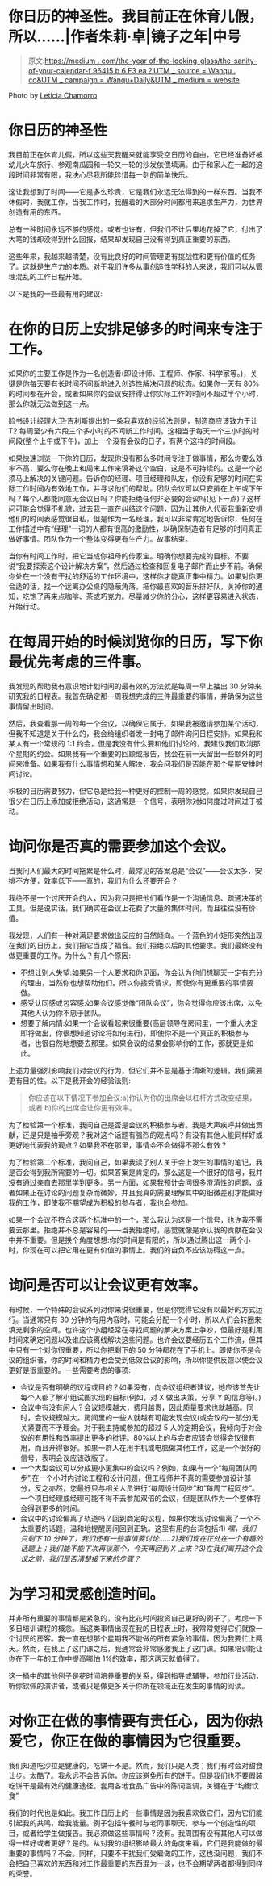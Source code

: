 # 你日历的神圣性。我目前正在休育儿假，所以……|作者朱莉·卓|镜子之年|中号

> 原文:[https://medium . com/the-year of-the-looking-glass/the-sanity-of-your-calendar-f 96415 b 6 F3 ea？UTM _ source = Wanqu . co&UTM _ campaign = Wanqu+Daily&UTM _ medium = website](https://medium.com/the-year-of-the-looking-glass/the-sanctity-of-your-calendar-f96415b6f3ea?utm_source=wanqu.co&utm_campaign=Wanqu+Daily&utm_medium=website)



Photo by [Leticia Chamorro](https://www.flickr.com/photos/07anycolouryoulike/)



# 你日历的神圣性

我目前正在休育儿假，所以这些天我醒来就能享受空日历的自由，它已经准备好被幼儿火车旅行、参观南瓜园和一轮又一轮的沙发依偎填满。由于和家人在一起的这段时间非常有限，我决心尽我所能珍惜每一刻的简单快乐。

这让我想到了时间——它是多么珍贵，它是我们永远无法得到的一样东西。当我不休假时，我就工作，当我工作时，我醒着的大部分时间都用来追求生产力，为世界创造有用的东西。

总有一种时间永远不够的感觉。或者也许有，但我们不计后果地花掉了它，付出了大笔的钱却没得到什么回报，结果却发现自己没有得到真正重要的东西。

这些年来，我越来越清楚，没有比良好的时间管理更有挑战性和更有价值的任务了。这就是生产力的本质。对于我们许多从事创造性学科的人来说，我们可以从管理混乱的工作日程开始。

以下是我的一些最有用的建议:

# 在你的日历上安排足够多的时间来专注于工作。

如果你的主要工作是作为一名创造者(即设计师、工程师、作家、科学家等。)，关键是你每天要有长时间不间断地进入创造性解决问题的状态。如果你一天有 80%的时间都在开会，或者如果你的会议安排得让你实际工作的时间不超过半个小时，那么你就无法做到这一点。

脸书设计经理大卫·吉利斯提出的一条我喜欢的经验法则是，制造商应该致力于让 T2 每周至少有六段三个多小时的不间断工作时间。这相当于每天一个三小时的时间段(整个上午或下午)，加上一个没有会议的日子，有两个这样的时间段。

如果快速浏览一下你的日历，发现你没有那么多时间专注于做事情，那么你要么效率不高，要么你在晚上和周末工作来填补这个空白，这是不可持续的。这是一个必须马上解决的关键问题。告诉你的经理、项目经理和队友，你没有足够的时间在实际工作时间内有效地工作，并寻求他们的帮助。团队会议可以只安排在上午或下午吗？每个人都能同意无会议日吗？你能拒绝任何非必要的会议吗(见下一点)？这样问可能会觉得不礼貌，过去我一直在纠结这个问题，因为让其他人代表我重新安排他们的时间表感觉很自私，但是作为一名经理，我可以非常肯定地告诉你，任何在工作描述中有“经理”一词的人都有很高的激励性，以确保制造者有足够的时间真正做好事情。团队作为一个整体变得更有生产力。故事结束。

当你有时间工作时，把它当成你祖母的传家宝。明确你想要完成的目标。不要说“我要探索这个设计解决方案”，然后通过检查和回复电子邮件而止步不前。确保你处在一个没有干扰的舒适的工作环境中，这样你才能真正集中精力。如果对你更合适的话，找一个远离办公桌的隐蔽角落。把你最喜欢的音乐排好队，关掉你的通知，吃饱了再来点咖啡、茶或巧克力。尽量减少你的分心，这样更容易进入状态，开始行动。

# 在每周开始的时候浏览你的日历，写下你最优先考虑的三件事。

我发现的帮助我有意识地计划时间的最有效的方法就是每周一早上抽出 30 分钟来研究我的日程表。我首先确定那一周我想完成的三件最重要的事情，并确保为这些事情留出时间。

然后，我查看那一周的每一个会议，以确保它属于。如果我被邀请参加某个活动，但我不知道是关于什么的，我会给组织者发一封电子邮件询问日程安排。如果我和某人有一个常规的 1:1 约会，但是我没有什么要和他们讨论的，我建议我们取消那个星期的约会。如果我有一个重要的回顾或报告，我会在前一天留出一些额外的时间来准备。如果我有什么事情想和某人解决，我会问我们是否能在那个星期安排时间讨论。

积极的日历需要努力，但它总是给我一种更好的控制一周的感觉。如果你发现自己很少在日历上添加或拒绝活动，这通常是一个信号，表明你对如何度过时间过于被动。

# 询问你是否真的需要参加这个会议。

当我问人们最大的时间拖累是什么时，最常见的答案总是“会议”——会议太多，安排不方便，效率低下——真的，我们为什么还要开会？

我绝不是一个讨厌开会的人，因为我只是把他们看作是一个沟通信息、疏通决策的工具。但是说实话，我们确实在会议上花费了大量的集体时间，而且往往没有价值。

我发现，人们有一种对满足要求做出反应的自然倾向。一个蓝色的小矩形突然出现在我们的日历上，我们把它当成了福音。我们拒绝以后的其他要求。我们最终没有做更重要的工作。为什么？有几个原因:

*   不想让别人失望:如果另一个人要求和你见面，你会认为他们想聊天一定有充分的理由，当然你也想帮助他们。所以你接受请求，即使你有更重要的事情要做。
*   感受认同感或包容感:如果会议感觉像“团队会议”，你会觉得你应该出席，以免其他人认为你不忠于团队。
*   想要了解内情:如果一个会议看起来很重要(高层领导在房间里，一个重大决定即将做出，你很想知道讨论将如何进行)，即使你不是一个真正的积极参与者，也很自然地想要去那里。如果会议的结果会影响你的工作，那就更是如此。

上述力量强烈影响我们对会议的行为，但它们并不总是基于清晰的逻辑。我们需要更有目的性。以下是我开会的经验法则:

> 你应该在以下情况下参加会议:a)你认为你的出席会以杠杆方式改变结果，或者 b)你的出席会让你更有效率。

为了检验第一个标准，我问自己是否是会议的积极参与者。我是大声疾呼并做出贡献，还是只是袖手旁观？我对这个话题有强烈的观点吗？有没有其他人能同样好或更好地代表我的观点？如果我不在那里，事情会不会做得不那么有效？

为了检验第二个标准，我问自己，如果我读了别人关于会上发生的事情的笔记，我是否会得到我所需要的一切。如果答案是肯定的，那么这是一个很好的信号，我并没有通过亲自去那里学到更多。另一方面，如果我预计会问很多澄清性的问题，或者如果正在讨论的问题复杂而微妙，并且我真的需要理解其中的细微差别才能做好我的工作，即使我不期望成为积极的参与者，我也会参加。

如果一个会议不符合这两个标准中的一个，那么我认为这是一个信号，也许我不需要去那里。拒绝并不总是容易的——当我拒绝时，感觉就像是承认我的贡献在会议中并不重要。但是换个角度想想:你的时间是有限的，所以通过腾出这一两个小时，你现在可以把它用在更有价值的事情上。我们的自负不应该妨碍这一点。

# 询问是否可以让会议更有效率。

有时候，一个特殊的会议系列对你来说很重要，但是你觉得它没有以最好的方式运行。当通常只有 30 分钟的有用内容时，可能会分配一个小时，所以人们会转圈来填充剩余的空间。也许这个小组经常在寻找问题的解决方案上争吵，但最好是利用时间来确定问题以及谁应该离线解决这些问题。也许会议要经历五个工作流，但其中只有一个对你很重要，所以你把剩下的 50 分钟都花在了手机上。即使你不是会议的组织者，你的时间和精力也会受到低效会议的影响，所以你提供反馈以使会议更好是很重要的。一些需要考虑的事项:

*   会议是否有明确的议程或目的？如果没有，向会议组织者建议，她应该首先让每个人都了解小组试图实现的目标(例如，对 X 做出决策，分享 Y 的信息等)。)
*   会议中有没有闲人？会议规模越大，费用越贵，因此质量要求也就越高。同时，会议规模越大，房间里的一些人就越有可能发现会议(或会议的一部分)无关紧要而不予理会。对于我主持或参加的超过 5 人的定期会议，我倾向于对会议的有用性和效率提出更多的批评。80%以上的与会者应该会觉得会议很有用，而且开得很好。如果一群人在用手机或电脑做其他工作，这是一个很好的信号，表明会议应该改版了。
*   一个大型会议可以分成更小更集中的会议吗？例如，如果有一个“每周团队同步”,在一个小时内讨论工程和设计问题，但工程师并不真的需要参加设计部分，反之亦然，您最好只与相关人员进行“每周设计同步”和“每周工程同步”。一个项目经理或经理可能不得不去参加双倍的会议，但是团队作为一个整体将会得到更多的时间。
*   会议中的讨论偏离了轨道吗？回到商定的议程，如果你发现讨论偏离了一个不太重要的话题，温和地提醒房间回到正轨。这里有用的台词包括:1) *嘿，我们只剩下 10 分钟了，我们还有一些事情要讨论……2)我们现在正处在一个有趣的话题上；我们能不能下次再谈那个，今天再回到 X 上来？3)在我们离开这个会议之前，我们是否清楚接下来的步骤？*

# **为学习和灵感创造时间**。

并非所有重要的事情都是紧急的，没有比花时间投资自己更好的例子了。考虑一下多日培训课程的概念。当这类事情出现在我的日程表上时，我常常觉得它们就像一个讨厌的房客。我一直在想那个星期我不能做的所有紧急的事情，因为我要忙上两天。然而，在我上了这门课之后，我通常会非常感激我上了这门课。如果培训能让你在下一年的工作中提高哪怕 1%的效率，那这两天就值得了。

这一桶中的其他例子是花时间培养重要的关系，得到指导或辅导，参加行业活动，听你钦佩的演讲者，或者只是做更多关于你所在领域正在发生的事情的阅读。

# 对你正在做的事情要有责任心，因为你热爱它，你正在做的事情因为它很重要。

我们知道吃沙拉是健康的，吃饼干不是。然而，我们只是人类；我们有时会对甜食让步。太酷了。我永远不会告诉你，你应该避免所有的饼干。但是我们也不要假装吃饼干是最有效的健康途径。套用各地食品广告中的陈词滥调，关键在于“均衡饮食”

我们的时代也是如此。我工作日历上的一些事情是因为我喜欢做它们，因为它们能引起我的共鸣，给我能量。例子包括午餐时与老同事聊天，参与一个创造性的项目，或者给学生做报告。我必须做这些事情吗？没有。我周围有没有其他人可以做得一样好或者更好？是的。从对我的组织影响最大的角度来看，它们是我能做的最重要的事情吗？不会。同样，只要不干扰我们受雇做的工作，这也没问题，我们不会把自己喜欢的东西和对工作最重要的东西混为一谈，也不会期望两者都得到同样的荣誉。